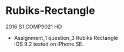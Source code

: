 # Rubiks-Rectangle
2016 S1 COMP9021 HD<br>
* Assignment_1 question_3 Rubiks Rectangle<br>
iOS 9.2 tested on iPhone SE. 
